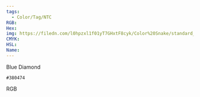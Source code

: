 ```yaml
---
tags:
  - Color/Tag/NTC
RGB:
Hex:
img: https://filedn.com/l0hpzxl1f01yT7GHxtF8cyk/Color%20Snake/standard_csv_to_svg/380474.svg
CMYK:
HSL:
Name:
---
```

Blue Diamond
```palette
#380474
```
RGB
